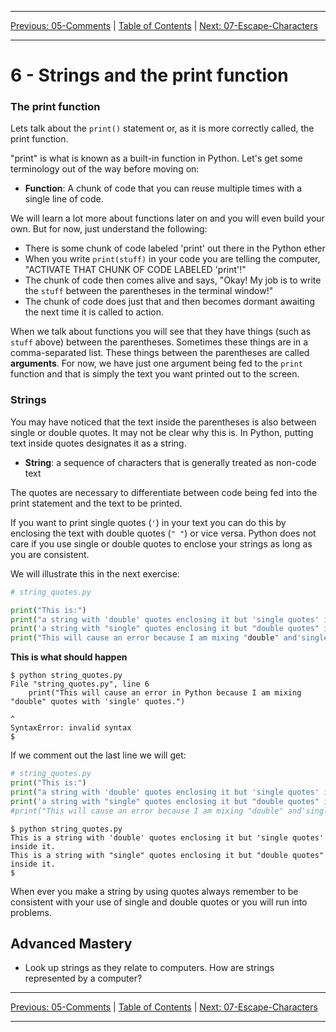 <!-- Navigation -->

---

[Previous: 05-Comments](./05-Comments.md) | [Table of Contents](./00-Table-of-Contents.md) | [Next: 07-Escape-Characters](./07-Escape-Characters.md)

---
<!-- End Navigation -->

# 6 - Strings and the print function

###  The print function 

Lets talk about the `print()` statement or, as it is more correctly called, the print function.

"print" is what is known as a built-in function in Python. Let's get some terminology out of the way before moving on:

- **Function**: A chunk of code that you can reuse multiple times with a single line of code.

We will learn a lot more about functions later on and you will even build your own. But for now, just understand the following:

- There is some chunk of code labeled 'print' out there in the Python ether 
- When you write `print(stuff)` in your code you 
  are telling the computer, "ACTIVATE THAT CHUNK OF CODE LABELED 'print'!"
- The chunk of code then comes alive and says,
  "Okay! My job is to write the `stuff` between the parentheses  in the terminal
  window!"
- The chunk of code does just that and then becomes dormant awaiting 
  the next time it is called to action. 

When we talk about functions you will see that they have things (such as `stuff` above) between the parentheses. Sometimes these things are in a comma-separated list. These things between the parentheses are called **arguments**. For now, we have just one argument being fed to the `print` function and that is simply the text you want printed out to the screen. 

### Strings

You may have noticed that the text inside the parentheses is also between single or double quotes. It may not be clear why this is. In Python, putting text inside quotes designates it as a string.

- **String**: a sequence of characters that is generally treated as non-code 
  text

The quotes are necessary to differentiate between code being fed into the print
statement and the text to be printed.

If you want to print single quotes (`'`) in your text you can do this by enclosing the text with double quotes (`" "`) or vice versa. Python does not care if you use single or double quotes to enclose your strings as long as you are consistent.

We will illustrate this in the next exercise:

```python
# string_quotes.py

print("This is:")
print("a string with 'double' quotes enclosing it but 'single quotes' inside it.")
print('a string with "single" quotes enclosing it but "double quotes" inside it.')
print("This will cause an error because I am mixing "double" and'single' quotes.")
```

**This is what should happen**

```
$ python string_quotes.py
File "string_quotes.py", line 6
    print("This will cause an error in Python because I am mixing "double" quotes with 'single' quotes.")
                                                                        ^
SyntaxError: invalid syntax
$
```

If we comment out the last line we will get:

```python
# string_quotes.py
print("This is:")
print("a string with 'double' quotes enclosing it but 'single quotes' inside it.")
print('a string with "single" quotes enclosing it but "double quotes" inside it.')
#print("This will cause an error because I am mixing "double" and'single' quotes.")
```

```
$ python string_quotes.py
This is a string with 'double' quotes enclosing it but 'single quotes' inside it.
This is a string with "single" quotes enclosing it but "double quotes" inside it.
$
```

When ever you make a string by using quotes always remember to be consistent 
with your use of single and double quotes or you will run into problems.

## Advanced Mastery

- Look up strings as they relate to computers. How are strings represented by a computer?

<!-- Navigation -->

---

[Previous: 05-Comments](./05-Comments.md) | [Table of Contents](./00-Table-of-Contents.md) | [Next: 07-Escape-Characters](./07-Escape-Characters.md)

---
<!-- End Navigation -->
